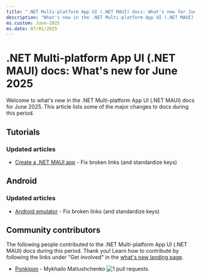 ```yaml
---
title: ".NET Multi-platform App UI (.NET MAUI) docs: What's new for June 2025"
description: "What's new in the .NET Multi-platform App UI (.NET MAUI) docs for June 2025."
ms.custom: June-2025
ms.date: 07/01/2025
---
```


# .NET Multi-platform App UI (.NET MAUI) docs: What's new for June 2025

Welcome to what's new in the .NET Multi-platform App UI (.NET MAUI) docs for June 2025. This article lists some of the major changes to docs during this period.

## Tutorials

### Updated articles

- [Create a .NET MAUI app](../tutorials/notes-app.md) - Fix broken links (and standardize keys)

## Android

### Updated articles

- [Android emulator](../android/emulator/index.md) - Fix broken links (and standardize keys)

## Community contributors

The following people contributed to the .NET Multi-platform App UI (.NET MAUI) docs during this period. Thank you! Learn how to contribute by following the links under "Get involved" in the [what's new landing page](index.yml).

- [Ponkipon](https://github.com/Ponkipon) - Mykhailo Matiushchenko ![1 pull requests.](https://img.shields.io/badge/Merged%20Pull%20Requests-1-green)
